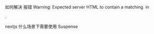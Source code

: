 如何解决 报错
Warning: Expected server HTML to contain a matching <img> in <div>.

nextjs 什么场景下需要使用 Suspense
